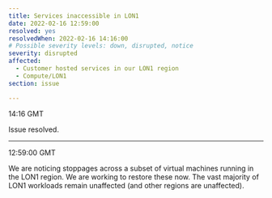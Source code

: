 ```yaml
---
title: Services inaccessible in LON1
date: 2022-02-16 12:59:00 
resolved: yes
resolvedWhen: 2022-02-16 14:16:00
# Possible severity levels: down, disrupted, notice
severity: disrupted
affected:
  - Customer hosted services in our LON1 region
  - Compute/LON1
section: issue

---
```


14:16 GMT

Issue resolved.

---

12:59:00  GMT

We are noticing stoppages across a subset of virtual machines running in the LON1 region. We are working to restore these now. The vast majority of LON1 workloads remain unaffected (and other regions are unaffected).
